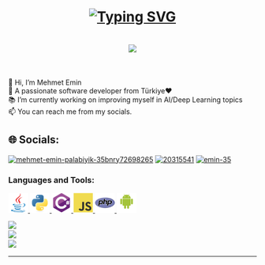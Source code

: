 <h1 align="center"> 
  <a href="https://git.io/typing-svg"><img src="https://readme-typing-svg.demolab.com?font=Fira+Code&size=30&pause=1000&center=true&vCenter=true&random=false&width=435&lines=Mehmet+Emin+Palab%C4%B1y%C4%B1k" alt="Typing SVG" /></a>
  
  [![](https://visitcount.itsvg.in/api?id=Emin-35&icon=5&color=1)](https://visitcount.itsvg.in)
</h1>
<br>
👋 Hi, I’m Mehmet Emin<br> 🦃 A passionate software developer from Türkiye❤️<br>📚 I’m currently working on improving myself in AI/Deep Learning topics<br>📫 You can reach me from my socials.


## 🌐 Socials:
<p align="left">
<a href="https://linkedin.com/in/mehmet-emin-palabiyik-35bnry72698265" target="blank"><img align="center" src="https://raw.githubusercontent.com/rahuldkjain/github-profile-readme-generator/master/src/images/icons/Social/linked-in-alt.svg" alt="mehmet-emin-palabiyik-35bnry72698265" height="30" width="40" /></a>
<a href="https://stackoverflow.com/users/20315541" target="blank"><img align="center" src="https://raw.githubusercontent.com/rahuldkjain/github-profile-readme-generator/master/src/images/icons/Social/stack-overflow.svg" alt="20315541" height="30" width="40" /></a>
<a href="https://www.leetcode.com/emin-35" target="blank"><img align="center" src="https://raw.githubusercontent.com/rahuldkjain/github-profile-readme-generator/master/src/images/icons/Social/leet-code.svg" alt="emin-35" height="30" width="40" /></a>
</p>

<h3 align="left">Languages and Tools:</h3>
<p align="left">  <a href="https://www.java.com" target="_blank" rel="noreferrer"> <img src="https://raw.githubusercontent.com/devicons/devicon/master/icons/java/java-original.svg" alt="java" width="40" height="40"/> </a> <a href="https://www.python.org" target="_blank"     rel="noreferrer"> <img src="https://raw.githubusercontent.com/devicons/devicon/master/icons/python/python-original.svg" alt="python" width="40" height="40"/> </a> <a href="https://www.w3schools.com/cs/" target="_blank" rel="noreferrer"> <img 
  src="https://raw.githubusercontent.com/devicons/devicon/master/icons/csharp/csharp-original.svg" alt="csharp" width="40" height="40"/> </a> <a href="https://developer.mozilla.org/en-US/docs/Web/JavaScript" target="_blank" rel="noreferrer"> <img 
  src="https://raw.githubusercontent.com/devicons/devicon/master/icons/javascript/javascript-original.svg" alt="javascript" width="40" height="40"/> </a> <a href="https://www.php.net" target="_blank" rel="noreferrer"> <img 
  src="https://raw.githubusercontent.com/devicons/devicon/master/icons/php/php-original.svg" alt="php" width="40" height="40"/> </a> <a href="https://developer.android.com" target="_blank" rel="noreferrer"> <img 
  src="https://raw.githubusercontent.com/devicons/devicon/master/icons/android/android-original-wordmark.svg" alt="android" width="40" height="40"/> </a> </p>

![](https://github-readme-stats.vercel.app/api?username=Emin-35&theme=dark&hide_border=false&include_all_commits=true&count_private=false)<br/>
![](https://github-readme-streak-stats.herokuapp.com/?user=Emin-35&theme=dark&hide_border=false)<br/>
![](https://github-readme-stats.vercel.app/api/top-langs/?username=Emin-35&theme=dark&hide_border=false&include_all_commits=true&count_private=false&layout=compact)

---

<!-- Proudly created with GPRM ( https://gprm.itsvg.in ) -->
